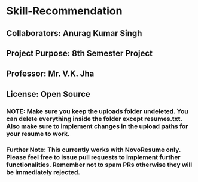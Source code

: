 # Skill-Recommendation

## Collaborators: Anurag Kumar Singh
## Project Purpose: 8th Semester Project
## Professor: Mr. V.K. Jha
## License: Open Source

### NOTE: Make sure you keep the uploads folder undeleted. You can delete everything inside the folder except resumes.txt. Also make sure to implement changes in the upload paths for your resume to work.

### Further Note: This currently works with NovoResume only. Please feel free to issue pull requests to implement further functionalities. Remember not to spam PRs otherwise they will be immediately rejected.
